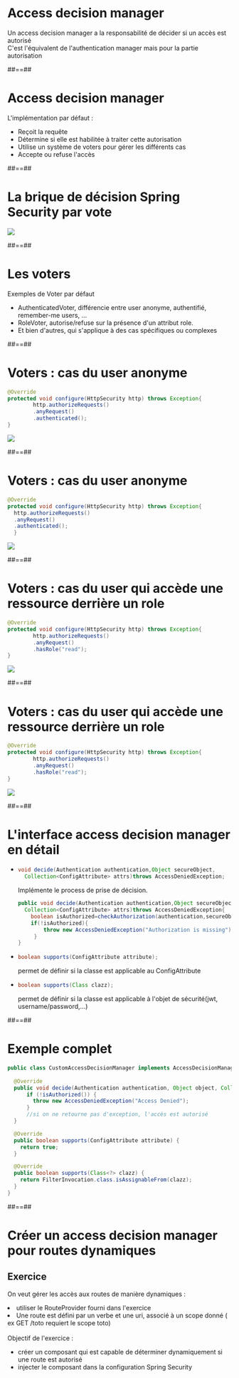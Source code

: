# Access decision manager

Un access decision manager a la responsabilité de décider si un accès est autorisé
<br/>
C'est l'équivalent de l'authentication manager mais pour la partie autorisation

##==##

# Access decision manager

L'implémentation par défaut :
<ul>
    <li class="fragment">Reçoit la requête</li>
    <li class="fragment">Détermine si elle est habilitée à traiter cette autorisation</li>
    <li class="fragment">Utilise un système de voters pour gérer les différents cas</li>
    <li class="fragment">Accepte ou refuse l'accès</li>
</ul>

##==##

# La brique de décision Spring Security par vote

<div class="full-center">
    <img src="assets/images/08-access-decision-manager/access-decision-voting.png">
</div>

##==##


# Les voters

Exemples de Voter par défaut

<ul>
    <li class="fragment">AuthenticatedVoter, différencie entre user anonyme, authentifié, remember-me users, ...</li>
    <li class="fragment">RoleVoter, autorise/refuse sur la présence d'un attribut role.</li>
    <li class="fragment">Et bien d'autres, qui s'applique à des cas spécifiques ou complexes</li>
</ul>

##==##

# Voters : cas du user anonyme

```java
@Override
protected void configure(HttpSecurity http) throws Exception{
        http.authorizeRequests()
        .anyRequest()
        .authenticated();
}
```

<div class="full-center">
    <img src="assets/images/08-access-decision-manager/blank-decision.png">
</div>

##==##


# Voters : cas du user anonyme

```java
@Override
protected void configure(HttpSecurity http) throws Exception{
  http.authorizeRequests()
  .anyRequest()
  .authenticated();
  }
```

<div class="full-center">
    <img src="assets/images/08-access-decision-manager/anonyme.png">
</div>

##==##

# Voters : cas du user qui accède une ressource derrière un role

```java
@Override
protected void configure(HttpSecurity http) throws Exception{
        http.authorizeRequests()
        .anyRequest()
        .hasRole("read");
}
```

<div class="full-center">
    <img src="assets/images/08-access-decision-manager/blank-decision.png">
</div>

##==##

# Voters : cas du user qui accède une ressource derrière un role

```java
@Override
protected void configure(HttpSecurity http) throws Exception{
        http.authorizeRequests()
        .anyRequest()
        .hasRole("read");
}
```

<div class="full-center">
    <img src="assets/images/08-access-decision-manager/role.png">
</div>

##==##

# L'interface access decision manager en détail

<ul>
<li class="fragment">

```java
void decide(Authentication authentication,Object secureObject,
  Collection<ConfigAttribute> attrs)throws AccessDeniedException;
```

Implémente le process de prise de décision.

```java
public void decide(Authentication authentication,Object secureObject,
  Collection<ConfigAttribute> attrs)throws AccessDeniedException{
    boolean isAuthorized=checkAuthorization(authentication,secureObject)
    if(!isAuthorized){
        throw new AccessDeniedException("Authorization is missing");
     }
}
```

</li>

<li class="fragment">

```java
boolean supports(ConfigAttribute attribute);
```

permet de définir si la classe est applicable au ConfigAttribute

</li>

<li class="fragment">

```java
boolean supports(Class clazz);
```

permet de définir si la classe est applicable à l'objet de sécurité(jwt, username/password,...)

</li>
</ul>


##==##

# Exemple complet

```java
public class CustomAccessDecisionManager implements AccessDecisionManager {
    
  @Override
  public void decide(Authentication authentication, Object object, Collection<ConfigAttribute> configAttributes) throws AccessDeniedException, InsufficientAuthenticationException {
      if (!isAuthorized()) {
        throw new AccessDeniedException("Access Denied");
      }
      //si on ne retourne pas d'exception, l'accès est autorisé
  }

  @Override
  public boolean supports(ConfigAttribute attribute) {
    return true;
  }

  @Override
  public boolean supports(Class<?> clazz) {
    return FilterInvocation.class.isAssignableFrom(clazz);
  }
}
```

##==##

<!-- .slide: class="exercice" -->

# Créer un access decision manager pour routes dynamiques

## Exercice

On veut gérer les accès aux routes de manière dynamiques :
<li>utiliser le RouteProvider fourni dans l'exercice</li>
<li>Une route est défini par un verbe et une uri, associé à un scope donné ( ex GET /toto requiert le scope toto)</li>
<br>
Objectif de l'exercice :
<ul>
<li>créer un composant qui est capable de déterminer dynamiquement si une route est autorisé</li>
<li>injecter le composant dans la configuration Spring Security</li>
</ul>
